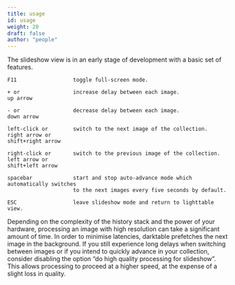```yaml
---
title: usage
id: usage
weight: 20
draft: false
author: "people"
---
```


The slideshow view is in an early stage of development with a basic set of features.

```
F11                  toggle full-screen mode.

+ or                 increase delay between each image.
up arrow 

- or                 decrease delay between each image.
down arrow

left-click or        switch to the next image of the collection.
right arrow or
shift+right arrow

right-click or       switch to the previous image of the collection.
left arrow or
shift+left arrow

spacebar             start and stop auto-advance mode which automatically switches
                     to the next images every five seconds by default.

ESC                  leave slideshow mode and return to lighttable view.
```

Depending on the complexity of the history stack and the power of your hardware, processing an image with high resolution can take a significant amount of time. In order to minimise latencies, darktable prefetches the next image in the background. If you still experience long delays when switching between images or if you intend to quickly advance in your collection, consider disabling the option “do high quality processing for slideshow”. This allows processing to proceed at a higher speed, at the expense of a slight loss in quality.

